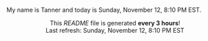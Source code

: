 My name is Tanner and today is Sunday, November 12, 8:10 PM EST.

<p align="center">This <i>README</i> file is generated <b>every 3 hours</b>!</br>Last refresh: Sunday, November 12, 8:10 PM EST<br /></p>
